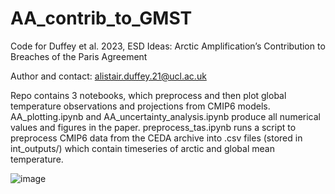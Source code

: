# AA_contrib_to_GMST

Code for Duffey et al. 2023, ESD Ideas: Arctic Amplification’s Contribution to Breaches of the Paris Agreement

Author and contact: alistair.duffey.21@ucl.ac.uk

Repo contains 3 notebooks, which preprocess and then plot global temperature observations and projections from CMIP6 models. AA_plotting.ipynb and AA_uncertainty_analysis.ipynb produce all numerical values and figures in the paper. preprocess_tas.ipynb runs a script to preprocess CMIP6 data from the CEDA archive into .csv files (stored in int_outputs/) which contain timeseries of arctic and global mean temperature. 

![image](https://github.com/alistairduffey/AA_contrib_to_GMST/assets/47328986/1c8f2e50-8d7e-449b-bd14-ca1f3b33113f)
